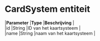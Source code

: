 ---
---

# CardSystem entiteit

|**Parameter** |**Type** |**Beschrijving** |  
 |id |String |ID van het kaartsysteem |  
 |name |String |naam van het kaartsysteem |